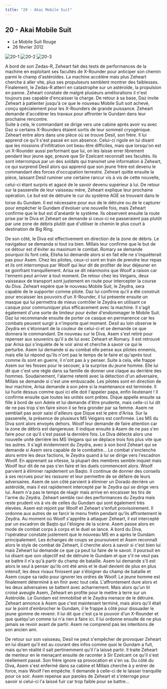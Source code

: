 ```yaml
---
title: "20 - Akai Mobile Suit"
---
```


20 - Akai Mobile Suit
---------------------

* Le Mobile Suit Rouge
* 26 février 2012


![20-1](/images/mini/images-stories-saga-gundamage-episodes-_tb_150x84_20-1.jpg) ![20-2](/images/mini/images-stories-saga-gundamage-episodes-_tb_150x84_20-2.jpg) ![20-3](/images/mini/images-stories-saga-gundamage-episodes-_tb_150x84_20-3.jpg)


A bord de son Zedas-R, Zeheart fait des tests de performances de la machine en exploitant ses facultés de X-Rounder pour anticiper son chemin parmi le champ d'astéroïdes. La machine accélère mais plus Zeheart cherche à aller vite, plus ses propulseurs semblent montrer des faiblesses. Finalement, le Zedas-R atterri en catastrophe sur un astéroïde, la propulsion en panne. Zeheart constate de malgré plusieurs améliorations il n'est toujours pas capable d'encaisser la charge. De retour à sa base, Daz invite Zeheart à patienter jusqu'à ce que le nouveau Mobile Suit soit achevé, conçu spécialement pour les X-Rounders de grande puissance. Zeheart demande d'accélérer les travaux pour affronter le Gundam dans leur prochaine rencontre.   
Suite à cela, le commandant se dirige vers une cabine après avoir vu avec Daz si certains X-Rounders étaient sortis de leur sommeil cryogénique. Zeheart entre alors dans une pièce où se trouve Desil, son frère. Il lui apprend ce qu'il s'est passé en son absence. Celui-ci rigole en lui disant que les missions d'infiltration ont beau être difficiles, mais que lorsqu'on est un X-Rounder aussi performant que lui, on les laisse errer librement pendant leur jeune age, preuve que Sir Ezelcant reconnaît ses facultés. Ils sont interrompus par un des soldats qui transmet une information à Zeheart, ce qui surprend Desil alors qui apprend que son jeune frère est devenu le commandant des forces d'occupation terrestre. Zeheart quitte ensuite la pièce, laissant Desil ruminer une certaine rancur vis à vis de cette nouvelle, celui-ci étant surpris et agacé de le savoir devenu supérieur à lui. De retour sur la passerelle de leur vaisseau mère, Zeheart explique leur prochaine opération. Le but est de détruire le cur du système AGE se trouvant dans le torse du Gundam. Il est nécessaire pour eux de le détruire ou de le capturer pour empêcher le Gundam d'évoluer une nouvelle fois, mais Zeheart confirme que le but est d'anéantir le système. Ils observent ensuite la route prise par le Diva et Zeheart se demande si ceux-ci ne passeraient pas plutôt par une zone de débris plutôt que d'utiliser le chemin le plus court à destination de Big Ring.


De son côté, le Diva est effectivement en direction de la zone de débris. Le navigateur se demanda si tout ira bien. Millais leur confirme que le but de ce détour est d'éviter au maximum le combat. Romary se demande pourquoi ils font cela, Elisha lui demande alors si en fait elle ne s'inquièterait pas pour Asem. Chez les pilotes, ceux-ci sont en train de prendre leur repas et ils ont interrompus par Woolf qui leur dit de profiter de leur déjeuner en se goinfrant tranquillement. Arisa se dit néanmoins que Woolf a raison car l'ennemi peut arriver à tout moment. De retour chez les Veigans, deux vaisseaux de transport sont justement en route pour intercepter la course du Diva. Zeheart espère que le nouveau Mobile Suit, le Zeydra, sera capable de le supporter comme pilote. Daz lui confirme qu'il a été construit pour encaisser les pouvoirs d'un X-Rounder, il lui présente ensuite un masque qui lui permettra de mieux contrôler le Zeydra en utilisant ce casque pour communiquer plus efficacement avec la machine. Il s'agit également d'une sorte de limiteur pour éviter d'endommager le Mobile Suit. Daz lui recommande ensuite de porter ce casque en permanence car les combats peuvent surgir à n'importe quel moment. Desil au loin observe le Zeydra en s'étonnant de la couleur de celui-ci et se demande ce que donnera le commandant. De nouveau sur le Diva, Asem s'est retiré pour repenser aux souvenirs qu'il a de lui avec Zeheart et Romary. Il est retrouvé par Arisa qui s'inquiète de le voir ainsi et cherche à savoir ce qui le perturbe. Asem lui demande si au combat elle pense aux pilotes ennemis, mais elle lui répond qu'ils n'ont pas le temps de le faire et qu'après tout comme ils sont en guerre, il n'ont pas à y penser. Suite à cela, elle frappe Asem sur les fesses pour le secouer, à la surprise du jeune homme. Elle lui dit que c'est une règle dans sa famille de donner une claque au derrière des hommes. Soudainement, l'alarme retenti avec la détection d'un adversaire, Millais se demande si c'est une embuscade. Les pilotes sont en direction de leur machine, Arisa demande à son père si la maintenance est terminée. Il lui hurle dessus comme quoi ici elle doit l'appeler papa, enfin lieutenant ! Il confirme ensuite que toutes les unités sont prêtes. Dique appelle ensuite sa fille à bord de son Adele et lui demande d'être prudente, mais celle-ci lui dit de ne pas trop s'en faire sinon il se fera gronder par sa femme. Asem ne semblait pas avoir saisi d'ailleurs que Dique est le père d'Arisa. Sur la passerelle, la présence de plusieurs MS Veigans est confirmée. Les MS du Diva sont alors envoyés dehors. Woolf leur demande de faire attention car la zone de débris est dangereuse. Il indique ensuite à Asem de ne pas s'en faire pour ce qu'il s'est passé la dernière fois. Le Diva détecte alors une nouvelle unité derrière les MS Veigans qui se déplace trois fois plus vite que les autres. Il s'agit évidemment du Zeydra, avec à son bord Zeheart qui se demande si Asem sera capable de le combattre... Le combat s'enclenche alors entre les deux factions, le Zeydra quand à lui se dirige vers l'escadron Woolf. En apprenant sa vitesse, la plupart des membres semble inquiet mais Woolf leur dit de ne pas s'en faire et les duels commencent alors. Woolf parvient à éliminer rapidement un Baqto. Il continue de donner des conseils à ses recrues pour les rassurer et leur permettre de se défaire de leurs adversaires. Asem de son côté parvient à éliminer un Dorado derrière un astéroïde, mais il est rapidement intercepté par le Zeydra qui se dirige vers lui. Asem n'a pas le temps de réagir mais arrive en encaisser les tirs de l'arme du Zeydra. Zeheart semble ravi des performances du Zeydra mais reste prudent vis à vis de celles du Gundam qui sont également très élevées. Asem est rejoint par Woolf et Zeheart s'enfuit provisoirement. Il ordonne aux autres de se farcir le menu fretin pendant qu'ils affrontement le Zeydra. Au moment où Woolf s'apprête à attaquer Zeheart, il est intercepté par un escadron de Baqto qui l'éloigne de la scène. Asem passe alors en mode de combat corps à corps et le duel se lance. A bord du Diva, l'opérateur constate justement que le nouveau MS en a après le Gundam principalement. Les échanges de coups se poursuivent et Asem reconnaît alors le style de combat de Zeheart, il cherche alors à savoir si c'est bien lui mais Zeheart lui demande ce que ça peut lui faire de le savoir. Il poursuit en lui disant que son objectif est de détruire le Gundam et que s'il ne veut pas se battre il n'a qu'à partir du champ de bataille. Asem lui demande s'il est alors le seul à penser qu'ils ont été amis et le duel devient de plus en plus intensif, les deux rivaux finissent par s'éloigner du champ de bataille et Asem coupe sa radio pour ignorer les ordres de Woolf. Le jeune homme est finalement déterminé à en finir avec tout cela. L'affrontement dure alors et les deux adversaires se battent avec acharnement. Mais alors qu'un tir croisé aveugle Asem, Zeheart en profite pour le mettre à terre sur un Astéroïde. Le Gundam est immobilisé et le Zeydra menace de le détruire. Zeheart annonce à Asem que c'est maintenant terminé, mais alors qu'il était sur le point d'embrocher le Gundam, il le frappe à côté pour dissuader le jeune gomme de revenir. Il lui dit que c'est ça le pouvoir d'un X-Rounder et que quelqu'un comme lui n'a rien à faire ici. Il lui ordonne ensuite de ne plus jamais se revoir avant de partir. Asem ne comprend pas les intentions de son ancien ami.


De retour sur son vaisseau, Desil ne peut s'empêcher de provoquer Zeheart en lui disant qu'il est au courant des infos comme quoi le Gundam a fuit, mais qu'en réalité il sait pertinemment qu'il l'a laissé partir. Il traite Zeheart de menteur en le menaçant ensuite de raconter à Sir Ezelcant ce qu'il s'est réellement passé. Son frère ignore sa provocation et s'en va. Du côté du Diva, Asem s'est enfermé dans sa cabine et Millais cherche à y entrer de force, mais Woolf l'en empêche. Il demande à celle-ci de le laisser tranquille pour ce soir. Asem repense aux paroles de Zeheart et s'interroge pour savoir si celui-ci l'a laissé fuir car trop faible pour se battre...

